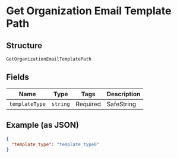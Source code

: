 
# Get Organization Email Template Path

## Structure

`GetOrganizationEmailTemplatePath`

## Fields

| Name | Type | Tags | Description |
|  --- | --- | --- | --- |
| `templateType` | `string` | Required | SafeString |

## Example (as JSON)

```json
{
  "template_type": "template_type0"
}
```

